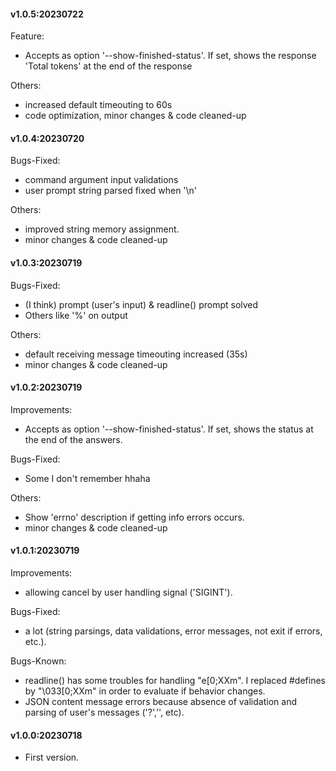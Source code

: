#### v1.0.5:20230722

Feature:
- Accepts as option '--show-finished-status'. If set, shows the response 'Total tokens' at the end of the response

Others:
- increased default timeouting to 60s
- code optimization, minor changes & code cleaned-up

#### v1.0.4:20230720

Bugs-Fixed:
- command argument input validations 
- user prompt string parsed fixed when '\n'

Others:
- improved string memory assignment.
- minor changes & code cleaned-up

#### v1.0.3:20230719

Bugs-Fixed:

- (I think) prompt (user's input) & readline() prompt solved
- Others like '%' on output

Others:

- default receiving message timeouting increased (35s)
- minor changes & code cleaned-up

#### v1.0.2:20230719

Improvements:

- Accepts as option '--show-finished-status'. If set, shows the status at the end of the answers.
	
Bugs-Fixed:

- Some I don't remember hhaha

Others:

- Show 'errno' description if getting info errors occurs.
- minor changes & code cleaned-up

#### v1.0.1:20230719

Improvements:

- allowing cancel by user handling signal ('SIGINT').
	
Bugs-Fixed:

- a lot (string parsings, data validations, error messages, not exit if errors, etc.).

Bugs-Known:

- readline() has some troubles for handling "e[0;XXm". I replaced #defines by "\033[0;XXm" in order to evaluate if behavior changes.
- JSON content message errors because absence of validation and parsing of user's messages ('?','\', etc). 

#### v1.0.0:20230718

- First version.
